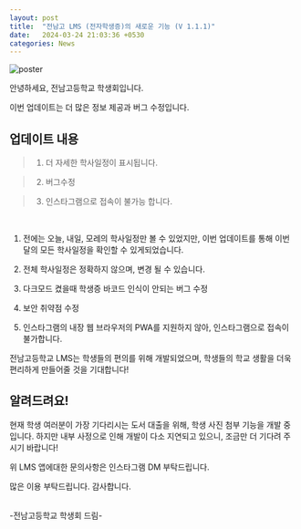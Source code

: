 ```yaml
---
layout: post
title:  "전남고 LMS (전자학생증)의 새로운 기능 (V 1.1.1)"
date:   2024-03-24 21:03:36 +0530
categories: News
---
```

![poster](https://img.jeonnam.school/f65fa6b97ac4a387257f95057ee0d63a3c41d5927b731ca77575a9a5bca11e98.png)

안녕하세요, 전남고등학교 학생회입니다.

이번 업데이트는 더 많은 정보 제공과 버그 수정입니다.

## 업데이트 내용

> 1) 더 자세한 학사일정이 표시됩니다.

> 2) 버그수정

> 3) 인스타그램으로 접속이 불가능 합니다.

<br>

1. 전에는 오늘, 내일, 모레의 학사일정만 볼 수 있었지만, 이번 업데이트를 통해 이번 달의 모든 학사일정을 확인할 수 있게되었습니다.

2. 전체 학사일정은 정확하지 않으며, 변경 될 수 있습니다.

3. 다크모드 켰을때 학생증 바코드 인식이 안되는 버그 수정

4. 보안 취약점 수정

5. 인스타그램의 내장 웹 브라우저의 PWA를 지원하지 않아, 인스타그램으로 접속이 불가합니다.

전남고등학교 LMS는 학생들의 편의를 위해 개발되었으며, 학생들의 학교 생활을 더욱 편리하게 만들어줄 것을 기대합니다!

## 알려드려요!

현재 학생 여러분이 가장 기다리시는 도서 대출을 위해, 학생 사진 첨부 기능을 개발 중 입니다. 하지만 내부 사정으로 인해 개발이 다소 지연되고 있으니, 조금만 더 기다려 주시기 바랍니다!

위 LMS 앱에대한 문의사항은 인스타그램 DM 부탁드립니다.

많은 이용 부탁드립니다. 감사합니다.

<br>
-전남고등학교 학생회 드림-